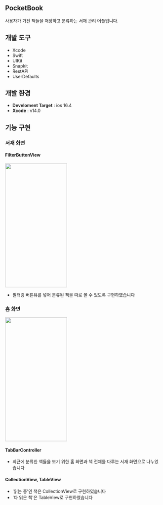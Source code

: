 ## PocketBook
사용자가 가진 책들을 저장하고 분류하는 서재 관리 어플입니다.

## 개발 도구
* Xcode
* Swift
* UIKit
* Snapkit
* RestAPI
* UserDefaults

## 개발 환경
- **Develoment Target** : ios 16.4 
- **Xcode** : v14.0

## 기능 구현
### 서재 화면

#### FilterButtonView
<img src = "https://github.com/Seokwon5/PocketBook/assets/77192860/7c763934-442c-442a-b694-751822bff32f" width = "200" height = "400">

- 필터링 버튼뷰를 넣어 분류된 책을 따로 볼 수 있도록 구현하였습니다

### 홈 화면
<img src = "https://github.com/Seokwon5/PocketBook/assets/77192860/6606873c-83ff-4843-9091-d3cfd7fb7926" width = "200" height = "400">

#### TabBarController
- 최근에 분류한 책들을 보기 위한 홈 화면과 책 전체를 다루는 서재 화면으로 나누었습니다
#### CollectionView, TableView
- '읽는 중'인 책은 CollectionView로 구현하였습니다
- '다 읽은 책'은 TableView로 구현하였습니다





